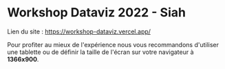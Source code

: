 # Workshop Dataviz 2022 - Siah

Lien du site : https://workshop-dataviz.vercel.app/

Pour profiter au mieux de l'expérience nous vous recommandons d'utiliser une tablette ou de définir la taille de l'écran sur votre navigateur à **1366x900**.